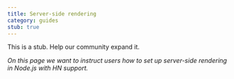```yaml
---
title: Server-side rendering
category: guides
stub: true
---
```


This is a stub. Help our community expand it.

_On this page we want to instruct users how to set up server-side rendering in Node.js with HN support._
